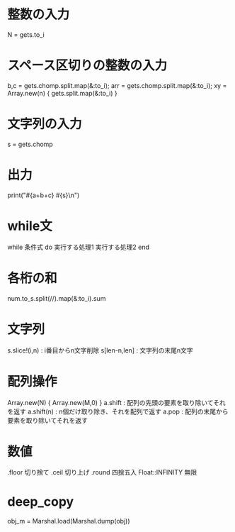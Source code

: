 # 整数の入力
N = gets.to_i
# スペース区切りの整数の入力
b,c = gets.chomp.split.map(&:to_i);
arr = gets.chomp.split.map(&:to_i);
xy = Array.new(n) { gets.split.map(&:to_i) }
# 文字列の入力
s = gets.chomp
# 出力
print("#{a+b+c} #{s}\n")
# while文
while 条件式 do
  実行する処理1
  実行する処理2
end
# 各桁の和
num.to_s.split(//).map(&:to_i).sum
# 文字列
s.slice!(i,n) : i番目からn文字削除
s[len-n,len] : 文字列の末尾n文字
# 配列操作
Array.new(N) { Array.new(M,0) }
a.shift : 配列の先頭の要素を取り除いてそれを返す
a.shift(n) : n個だけ取り除き、それを配列で返す
a.pop   : 配列の末尾から要素を取り除いてそれを返す
# 数値
.floor 切り捨て
.ceil  切り上げ
.round 四捨五入
Float::INFINITY 無限
# deep_copy
obj_m = Marshal.load(Marshal.dump(obj))